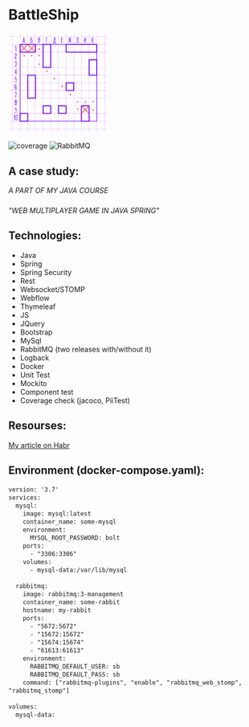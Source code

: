 # BattleShip

<img src="./fight.png" width=200/>

![coverage](https://img.shields.io/badge/coverage-75%25-green)
![RabbitMQ](https://img.shields.io/badge/Rabbitmq-FF6600?style=for-the-badge&logo=rabbitmq&logoColor=white)


## A case study: 
*A PART OF MY JAVA COURSE*
### 
*"WEB MULTIPLAYER GAME IN JAVA SPRING"*


## Technologies: 

- Java
- Spring 
- Spring Security
- Rest
- Websocket/STOMP
- Webflow
- Thymeleaf
- JS
- JQuery
- Bootstrap
- MySql
- RabbitMQ (two releases with/without it)
- Logback
- Docker
- Unit Test
- Mockito
- Component test
- Coverage check (jacoco, PiiTest)



## Resourses:

[My article on Habr](https://habr.com/ru/post/346296)

## Environment (docker-compose.yaml):
```
version: '3.7'
services:
  mysql:
    image: mysql:latest
    container_name: some-mysql
    environment:
      MYSQL_ROOT_PASSWORD: bolt
    ports:
      - "3306:3306"
    volumes:
      - mysql-data:/var/lib/mysql

  rabbitmq:
    image: rabbitmq:3-management
    container_name: some-rabbit
    hostname: my-rabbit
    ports:
      - "5672:5672"
      - "15672:15672"
      - "15674:15674"
      - "61613:61613"
    environment:
      RABBITMQ_DEFAULT_USER: sb
      RABBITMQ_DEFAULT_PASS: sb
    command: ["rabbitmq-plugins", "enable", "rabbitmq_web_stomp", "rabbitmq_stomp"]

volumes:
  mysql-data:
```

